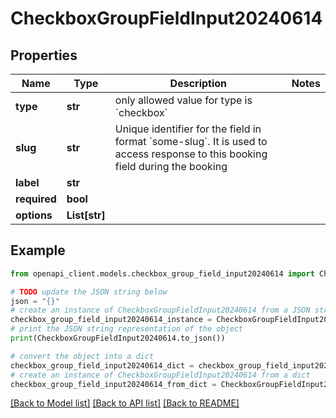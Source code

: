 # CheckboxGroupFieldInput20240614


## Properties

Name | Type | Description | Notes
------------ | ------------- | ------------- | -------------
**type** | **str** | only allowed value for type is &#x60;checkbox&#x60; | 
**slug** | **str** | Unique identifier for the field in format &#x60;some-slug&#x60;. It is used to access response to this booking field during the booking | 
**label** | **str** |  | 
**required** | **bool** |  | 
**options** | **List[str]** |  | 

## Example

```python
from openapi_client.models.checkbox_group_field_input20240614 import CheckboxGroupFieldInput20240614

# TODO update the JSON string below
json = "{}"
# create an instance of CheckboxGroupFieldInput20240614 from a JSON string
checkbox_group_field_input20240614_instance = CheckboxGroupFieldInput20240614.from_json(json)
# print the JSON string representation of the object
print(CheckboxGroupFieldInput20240614.to_json())

# convert the object into a dict
checkbox_group_field_input20240614_dict = checkbox_group_field_input20240614_instance.to_dict()
# create an instance of CheckboxGroupFieldInput20240614 from a dict
checkbox_group_field_input20240614_from_dict = CheckboxGroupFieldInput20240614.from_dict(checkbox_group_field_input20240614_dict)
```
[[Back to Model list]](../README.md#documentation-for-models) [[Back to API list]](../README.md#documentation-for-api-endpoints) [[Back to README]](../README.md)



